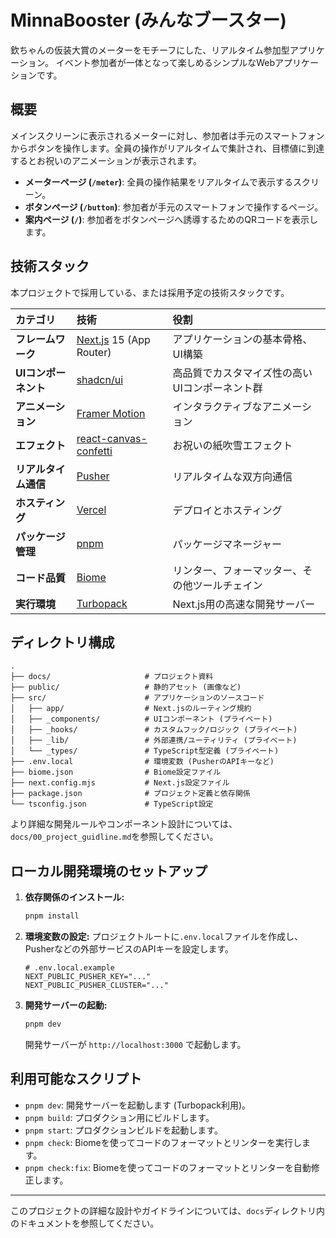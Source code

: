 # MinnaBooster (みんなブースター)

欽ちゃんの仮装大賞のメーターをモチーフにした、リアルタイム参加型アプリケーション。
イベント参加者が一体となって楽しめるシンプルなWebアプリケーションです。

## 概要

メインスクリーンに表示されるメーターに対し、参加者は手元のスマートフォンからボタンを操作します。全員の操作がリアルタイムで集計され、目標値に到達するとお祝いのアニメーションが表示されます。

- **メーターページ (`/meter`)**: 全員の操作結果をリアルタイムで表示するスクリーン。
- **ボタンページ (`/button`)**: 参加者が手元のスマートフォンで操作するページ。
- **案内ページ (`/`)**: 参加者をボタンページへ誘導するためのQRコードを表示します。

## 技術スタック

本プロジェクトで採用している、または採用予定の技術スタックです。

| カテゴリ | 技術 | 役割 |
| :--- | :--- | :--- |
| **フレームワーク** | [Next.js](https://nextjs.org/) 15 (App Router) | アプリケーションの基本骨格、UI構築 |
| **UIコンポーネント** | [shadcn/ui](https://ui.shadcn.com/) | 高品質でカスタマイズ性の高いUIコンポーネント群 |
| **アニメーション** | [Framer Motion](https://www.framer.com/motion/) | インタラクティブなアニメーション |
| **エフェクト** | [react-canvas-confetti](https://github.com/catdad/canvas-confetti) | お祝いの紙吹雪エフェクト |
| **リアルタイム通信** | [Pusher](https://pusher.com/) | リアルタイムな双方向通信 |
| **ホスティング** | [Vercel](https://vercel.com/) | デプロイとホスティング |
| **パッケージ管理** | [pnpm](https://pnpm.io/) | パッケージマネージャー |
| **コード品質** | [Biome](https://biomejs.dev/) | リンター、フォーマッター、その他ツールチェイン |
| **実行環境** | [Turbopack](https://turbo.build/pack) | Next.js用の高速な開発サーバー |

## ディレクトリ構成

```
.
├── docs/                     # プロジェクト資料
├── public/                   # 静的アセット (画像など)
├── src/                      # アプリケーションのソースコード
│   ├── app/                  # Next.jsのルーティング規約
│   ├── _components/          # UIコンポーネント (プライベート)
│   ├── _hooks/               # カスタムフック/ロジック (プライベート)
│   ├── _lib/                 # 外部連携/ユーティリティ (プライベート)
│   └── _types/               # TypeScript型定義 (プライベート)
├── .env.local                # 環境変数 (PusherのAPIキーなど)
├── biome.json                # Biome設定ファイル
├── next.config.mjs           # Next.js設定ファイル
├── package.json              # プロジェクト定義と依存関係
└── tsconfig.json             # TypeScript設定
```

より詳細な開発ルールやコンポーネント設計については、`docs/00_project_guidline.md`を参照してください。

## ローカル開発環境のセットアップ

1. **依存関係のインストール:**
   ```bash
   pnpm install
   ```

2. **環境変数の設定:**
   プロジェクトルートに`.env.local`ファイルを作成し、Pusherなどの外部サービスのAPIキーを設定します。
   ```
   # .env.local.example
   NEXT_PUBLIC_PUSHER_KEY="..."
   NEXT_PUBLIC_PUSHER_CLUSTER="..."
   ```

3. **開発サーバーの起動:**
   ```bash
   pnpm dev
   ```
   開発サーバーが `http://localhost:3000` で起動します。

## 利用可能なスクリプト

- `pnpm dev`: 開発サーバーを起動します (Turbopack利用)。
- `pnpm build`: プロダクション用にビルドします。
- `pnpm start`: プロダクションビルドを起動します。
- `pnpm check`: Biomeを使ってコードのフォーマットとリンターを実行します。
- `pnpm check:fix`: Biomeを使ってコードのフォーマットとリンターを自動修正します。

---
このプロジェクトの詳細な設計やガイドラインについては、`docs`ディレクトリ内のドキュメントを参照してください。